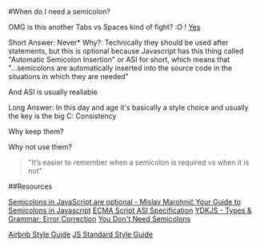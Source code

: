 #When do I need a semicolon?

OMG is this another Tabs vs Spaces kind of fight? :O ! 
[Yes](https://github.com/twbs/bootstrap/issues/3057)


Short Answer: Never*
Why?: Technically they should be used after statements, but this is optional because Javascript has this thing called "Automatic Semicolon Insertion" or ASI for short, which means that "...semicolons are automatically inserted into the source code in the situations in which they are needed"

And ASI is usually realiable



Long Answer: In this day and age it's basically a style choice and usually the key is the big C: Consistency

Why keep them?


Why not use them?
>"It’s easier to remember when a semicolon is required vs when it is not"


##Resources

[Semicolons in JavaScript are optional -  Mislav Marohnić ](http://mislav.net/2010/05/semicolons/)
[Your Guide to Semicolons in Javascript](https://www.codecademy.com/blog/78)
[ECMA Script ASI Specification](http://www.ecma-international.org/ecma-262/5.1/#sec-7.9)
[YDKJS - Types & Grammar: Error Correction](https://github.com/getify/You-Dont-Know-JS/blob/master/types%20&%20grammar/ch5.md#error-correction)
[You Don't Need Semicolons](https://medium.com/@goatslacker/no-you-dont-need-semicolons-148d936b9cf2)

[Airbnb Style Guide](https://github.com/airbnb/javascript#semicolons)
[JS Standard Style Guide](http://standardjs.com/rules.html)